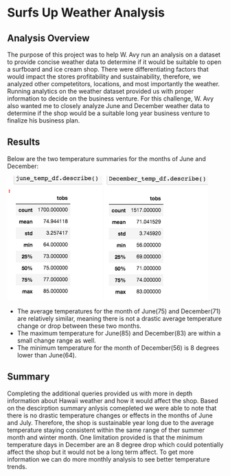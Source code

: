 # Surfs Up Weather Analysis

## Analysis Overview
The purpose of this project was to help W. Avy run an analysis on a dataset to provide concise weather data to determine if it would be suitable to open a surfboard and ice cream shop. There were differentiating factors that would impact the stores profitability and sustainability, therefore, we analyzed other competetitors, locations, and most importantly the weather. Running analytics on the weather dataset provided us with proper information to decide on the business venture. For this challenge, W. Avy also wanted me to closely analyze June and December weather data to determine if the shop would be a suitable long year business venture to finalize his business plan.

## Results
Below are the two temperature summaries for the months of June and December:


![alt text](https://github.com/allison-chavez/surfs_up/blob/main/Monthly%20Weather%20Images/June_Temperatures.png)
![alt text](https://github.com/allison-chavez/surfs_up/blob/main/Monthly%20Weather%20Images/December_Temperatures.png)

- The average temperatures for the month of June(75) and December(71) are relatively similar, meaning there is not a drastic average temperature change or drop between these two months. 
- The maximum temperature for June(85) and December(83) are within a small change range as well.
- The minimum temperature for the month of December(56) is 8 degrees lower than June(64). 

## Summary
Completing the additional queries provided us with more in depth information about Hawaii weather and how it would affect the shop. Based on the descirption summary anlysis comepleted we were able to note that there is no drastic temperature changes or effects in the months of June and July. Therefore, the shop is sustainable year long due to the average temperature staying consistent within the same range of ther summer month and winter month. One limitation provided is that the minimum temperature days in December are an 8 degree drop which could potentially affect the shop but it would not be a long term affect. To get more information we can do more monthly analysis to see better temperature trends.
